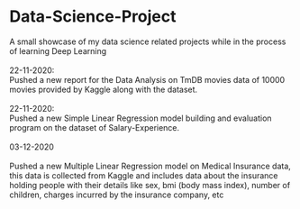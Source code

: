# Data-Science-Project<br>
A small showcase of my data science related projects while in the process of learning Deep Learning<br>
<br>
22-11-2020:<br>
Pushed a new report for the Data Analysis on TmDB movies data of 10000 movies provided by Kaggle along with the dataset.<br>
<br>
22-11-2020:<br>
Pushed a new Simple Linear Regression model building and evaluation program on the dataset of Salary-Experience.<br>
<br>
03-12-2020<br>
<br>
Pushed a new Multiple Linear Regression model on Medical Insurance data, this data is collected from Kaggle and includes data about the insurance holding people with their details like sex, bmi (body mass index), number of children, charges incurred by the insurance company, etc
